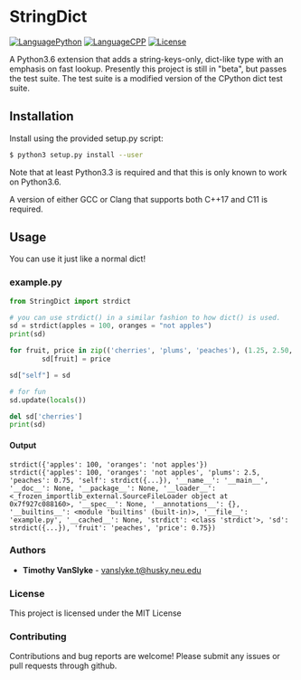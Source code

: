 # StringDict
[![LanguagePython](https://img.shields.io/badge/Language-Python3.6-green.svg)](https://github.com/python/cpython) [![LanguageCPP](https://img.shields.io/badge/Language-C++17-blue.svg)](https://isocpp.org/) [![License](https://img.shields.io/badge/license-MIT-blue.svg)](https://opensource.org/licenses/MIT)

A Python3.6 extension that adds a string-keys-only, dict-like type with an emphasis on fast lookup.  Presently this project is still in "beta", but passes the test suite.  The test suite is a modified version of the CPython dict test suite.

## Installation
Install using the provided setup.py script:

```sh
$ python3 setup.py install --user
```
Note that at least Python3.3 is required and that this is only known to work on Python3.6.

A version of either GCC or Clang that supports both C++17 and C11 is required.

## Usage
You can use it just like a normal dict!
### example.py
```python
from StringDict import strdict

# you can use strdict() in a similar fashion to how dict() is used.
sd = strdict(apples = 100, oranges = "not apples")
print(sd)

for fruit, price in zip(('cherries', 'plums', 'peaches'), (1.25, 2.50, 0.75)):
        sd[fruit] = price

sd["self"] = sd

# for fun
sd.update(locals())

del sd['cherries']
print(sd)
```

#### Output
```
strdict({'apples': 100, 'oranges': 'not apples'})
strdict({'apples': 100, 'oranges': 'not apples', 'plums': 2.5, 'peaches': 0.75, 'self': strdict({...}), '__name__': '__main__', '__doc__': None, '__package__': None, '__loader__': <_frozen_importlib_external.SourceFileLoader object at 0x7f927c088160>, '__spec__': None, '__annotations__': {}, '__builtins__': <module 'builtins' (built-in)>, '__file__': 'example.py', '__cached__': None, 'strdict': <class 'strdict'>, 'sd': strdict({...}), 'fruit': 'peaches', 'price': 0.75})
```
### Authors
* **Timothy VanSlyke** - vanslyke.t@husky.neu.edu

### License
This project is licensed under the MIT License

### Contributing
Contributions and bug reports are welcome!  Please submit any issues or pull requests through github.
